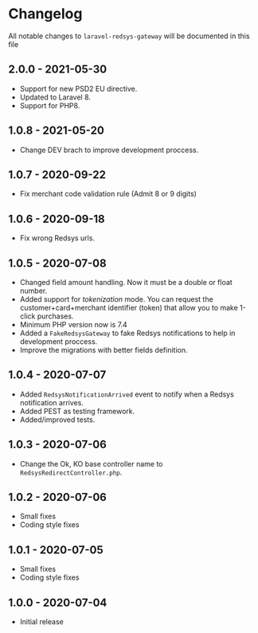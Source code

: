 # Changelog

All notable changes to `laravel-redsys-gateway` will be documented in this file

## 2.0.0 - 2021-05-30

- Support for new PSD2 EU directive.
- Updated to Laravel 8.
- Support for PHP8.


## 1.0.8 - 2021-05-20

- Change DEV brach to improve development proccess.


## 1.0.7 - 2020-09-22

- Fix merchant code validation rule (Admit 8 or 9 digits)


## 1.0.6 - 2020-09-18

- Fix wrong Redsys urls.


## 1.0.5 - 2020-07-08

- Changed field amount handling. Now it must be a double or float number.
- Added support for _tokenization_ mode. You can request the customer+card+merchant identifier (token) that allow you to make 1-click purchases.
- Minimum PHP version now is 7.4
- Added a `FakeRedsysGateway` to fake Redsys notifications to help in development proccess.
- Improve the migrations with better fields definition.


## 1.0.4 - 2020-07-07

- Added `RedsysNotificationArrived` event to notify when a Redsys notification arrives.
- Added PEST as testing framework.
- Added/improved tests.


## 1.0.3 - 2020-07-06

- Change the Ok, KO base controller name to `RedsysRedirectController.php`.


## 1.0.2 - 2020-07-06

- Small fixes
- Coding style fixes


## 1.0.1 - 2020-07-05

- Small fixes
- Coding style fixes


## 1.0.0 - 2020-07-04

- Initial release
